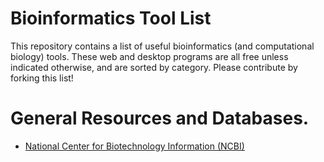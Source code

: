 # Bioinformatics Tool List

This repository contains a list of useful bioinformatics (and computational biology) tools. These web and desktop programs are all free unless indicated otherwise, and are sorted by category. Please contribute by forking this list!

# General Resources and Databases.

- [National Center for Biotechnology Information (NCBI)](http://www.ncbi.nlm.nih.gov/)



